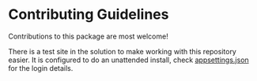 # Contributing Guidelines

Contributions to this package are most welcome! 

There is a test site in the solution to make working with this repository easier.
It is configured to do an unattended install, check [appsettings.json](../src/ServerVariables.TestSite/appsettings.json) for the login details.